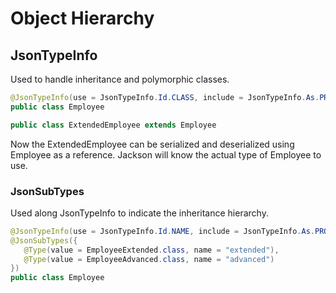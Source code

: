 # Object Hierarchy

## JsonTypeInfo

Used to handle inheritance and polymorphic classes.

```java
@JsonTypeInfo(use = JsonTypeInfo.Id.CLASS, include = JsonTypeInfo.As.PROPERTY, property = "className")
public class Employee

public class ExtendedEmployee extends Employee
```

Now the ExtendedEmployee can be serialized and deserialized using Employee as a reference. Jackson will know the actual type of Employee to use.

### JsonSubTypes

Used along JsonTypeInfo to indicate the inheritance hierarchy.

```java
@JsonTypeInfo(use = JsonTypeInfo.Id.NAME, include = JsonTypeInfo.As.PROPERTY, property = "type")
@JsonSubTypes({
   @Type(value = EmployeeExtended.class, name = "extended"),
   @Type(value = EmployeeAdvanced.class, name = "advanced")
})
public class Employee
```

